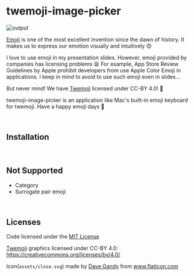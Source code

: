 # twemoji-image-picker

![output](https://user-images.githubusercontent.com/10938548/60769365-b7169980-a109-11e9-99d7-c6f7a6ec1688.gif)

[Emoji](https://en.wikipedia.org/wiki/Emoji) is one of the most excellent invention since the dawn of history. It makes us to express our emotion visually and intuitively :heart_eyes:

I love to use emoji in my presentation slides. However, emoji provided by companies has licensing problems :tired_face: For example, App Store Review Guidelines by Apple prohibit developers from use Apple Color Emoji in applications. I keep in mind to avoid to use such emoji even in slides...

But never mind! We have [Twemoji](https://github.com/twitter/twemoji) licensed under CC-BY 4.0! :clap:

twemoji-image-picker is an application like Mac's built-in emoji keyboard for twemoji. Have a happy emoji days :wave:

<br>

## Installation


<br>

## Not Supported
- Category
- Surrogate pair emoji

<br>

## Licenses 
Code licensed under the [MIT License](https://opensource.org/licenses/MIT)

[Twemoji](https://github.com/twitter/twemoji) graphics licensed under CC-BY 4.0: https://creativecommons.org/licenses/by/4.0/

Icon(`assets/close.svg`) made by [Dave Gandy](https://www.flaticon.com/authors/dave-gandy) from www.flaticon.com
